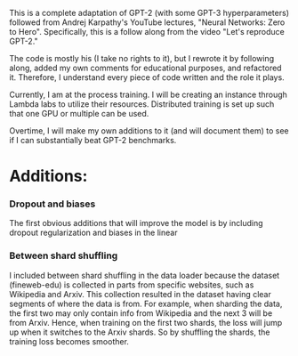 This is a complete adaptation of GPT-2 (with some GPT-3 hyperparameters) followed from Andrej Karpathy's YouTube lectures, "Neural Networks: Zero to Hero". Specifically, this is a follow along from the video "Let's reproduce GPT-2." 

The code is mostly his (I take no rights to it), but I rewrote it by following along, added my own comments for educational purposes, and refactored it. Therefore, I understand every piece of code written and the role it plays. 

Currently, I am at the process training. I will be creating an instance through Lambda labs to utilize their resources. Distributed training is set up such that one GPU or multiple can be used. 

Overtime, I will make my own additions to it (and will document them) to see if I can substantially beat GPT-2 benchmarks. 

# Additions:

### Dropout and biases

The first obvious additions that will improve the model is by including dropout regularization and biases in the linear 

### Between shard shuffling

I included between shard shuffling in the data loader because the dataset (fineweb-edu) is collected in parts from specific websites, such as Wikipedia and Arxiv. This collection resulted in the dataset having clear segments of where the data is from. For example, when sharding the data, the first two may only contain info from Wikipedia and the next 3 will be from Arxiv. Hence, when training on the first two shards, the loss will jump up when it switches to the Arxiv shards. So by shuffling the shards, the training loss becomes smoother.
